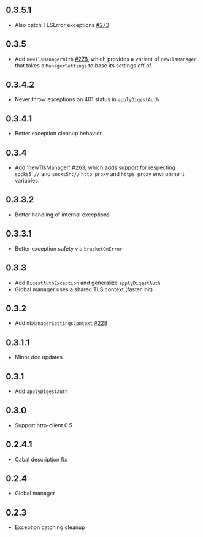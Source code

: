## 0.3.5.1

* Also catch TLSError exceptions [#273](https://github.com/snoyberg/http-client/pull/273)

## 0.3.5

* Add `newTlsManagerWith`
  [#278](https://github.com/snoyberg/http-client/issues/278), which
  provides a variant of `newTlsManager` that takes a `ManagerSettings`
  to base its settings off of.

## 0.3.4.2

* Never throw exceptions on 401 status in `applyDigestAuth`

## 0.3.4.1

* Better exception cleanup behavior

## 0.3.4

* Add 'newTlsManager'
  [#263](https://github.com/snoyberg/http-client/issues/263), which adds
  support for respecting `socks5://` and `socks5h://` `http_proxy` and
  `https_proxy` environment variables.

## 0.3.3.2

* Better handling of internal exceptions

## 0.3.3.1

* Better exception safety via `bracketOnError`

## 0.3.3

* Add `DigestAuthException` and generalize `applyDigestAuth`
* Global manager uses a shared TLS context (faster init)

## 0.3.2

* Add `mkManagerSettingsContext` [#228](https://github.com/snoyberg/http-client/issues/228)

## 0.3.1.1

* Minor doc updates

## 0.3.1

* Add `applyDigestAuth`

## 0.3.0

* Support http-client 0.5

## 0.2.4.1

* Cabal description fix

## 0.2.4

* Global manager

## 0.2.3

* Exception catching cleanup
